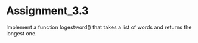 # Assignment_3.3
Implement a function logestword() that takes a list of words and returns the longest one.
